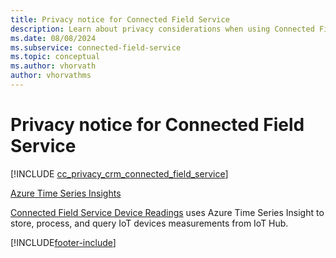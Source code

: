 ```yaml
---
title: Privacy notice for Connected Field Service
description: Learn about privacy considerations when using Connected Field Service in your environment.
ms.date: 08/08/2024
ms.subservice: connected-field-service
ms.topic: conceptual
ms.author: vhorvath
author: vhorvathms
---
```


# Privacy notice for Connected Field Service

[!INCLUDE [cc_privacy_crm_connected_field_service](../includes/cc-privacy-crm-connected-field-service.md)]

[Azure Time Series Insights](/azure/time-series-insights/)

[Connected Field Service Device Readings](cfs-visualizations-iot-hub.md) uses Azure Time Series Insight to store, process, and query IoT devices measurements from IoT Hub.

[!INCLUDE[footer-include](../includes/footer-banner.md)]
